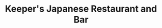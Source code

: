 ---
layout: place
title: "Keeper's Japanese Restaurant and Bar"
permalink: /texas/sugar-land/keeper-s-japanese-restaurant-and-bar.html
stateAbbr: TX
stateName: Texas
cityName: Sugar Land
seo:
  name: "Keeper's Japanese Restaurant and Bar"
  type: Restaurant
  links: https://keepersushi.com/
description: "Keeper's Japanese Restaurant and Bar serves delicious sushi in Sugar Land, Texas. Try fresh Japanese dishes for a great dining experience. "
place_id: ChIJ5RUXPnTmQIYR_hxF_roJ73c
photos:
  - name: >-
      places/ChIJ5RUXPnTmQIYR_hxF_roJ73c/photos/AeeoHcK98KzF6umSKUIxXTT4cyxvmX0GTjqY84ejyYOAhR9WzkKer6SlnwziH4U8x4sFj2ArMroYDO0B-klwn3W5arm0SCVlWZKSHYRiwuKSau4elKCQiUzeJY6jeBd-DBy9Rr_TpjwcQSaWgYJZ73PiGERBtL6iJafk4WaLu0MThOumyvBmVylpfnCH-qEF_IQsJs6bkQ5gFPtvW8s4H6qAlWBu7LohxjaSi6y3SjHn56T03_tKcAk9XaXE86QCLPPJTDXD9J8DLnFKP5cEaSqJjTsNx2PQRRsSh4RxE0kvbVTqIuCncUgeR9b1ZgMS-XmlnNw--F86leubAeCibJUtiBrLk81nH3D3OMyh0KqNQhwDJeGhAJZ5n5ejVSqL7F4xnGxU2KA9ZLqfy427kgv6FMvOTksPO4WnoOFrf5kus5SmnQ
    widthPx: 4032
    heightPx: 3024
    authorAttributions:
      - displayName: Na Li (娜爷 AM1050美食琅琊榜)
        uri: https://maps.google.com/maps/contrib/113798790399144137020
        photoUri: >-
          https://lh3.googleusercontent.com/a-/ALV-UjUFP2MYiKAN2c-gGsPqBIh0wNNJEgJNF9-WbofE1tKUZCc0Uj-4EQ=s100-p-k-no-mo
    flagContentUri: >-
      https://www.google.com/local/imagery/report/?cb_client=maps_api_places.places_api&image_key=!1e10!2sCIHM0ogKEICAgID-ubjZUA&hl=en-US
    googleMapsUri: >-
      https://www.google.com/maps/place//data=!3m4!1e2!3m2!1sCIHM0ogKEICAgID-ubjZUA!2e10!4m2!3m1!1s0x8640e6743e1715e5:0x77ef09bafe451cfe
  - name: >-
      places/ChIJ5RUXPnTmQIYR_hxF_roJ73c/photos/AeeoHcIoqrkatQjQsZrEzMLgAtG_xdpyOW--yUFeMSB7vNOL3FXUAm9cDulte-zqmABdi2OZ4BfBM5oAb9LvlRFQHaBPgVY-7EaOEgt0yPItPsxyLKhhweNGobSJnyhaGzvXMZseD2JaHznQJn7Q0Y0IL7z6l2qFtYVjxP2uLetm38ko6IHd627PJQ91q8fZBKqJQicZK-5ZOOMXh8auPmmKn1g4DtnjP2VLKzG7aM9zisyzuYrk-sNR3VVldDc3fhkE2vY1SwAn2uG4HkjoLO-gu5ZJ6LL9pXiXQ6ij8evaekHomQ
    widthPx: 800
    heightPx: 800
    authorAttributions:
      - displayName: Keeper's Japanese Restaurant and Bar
        uri: https://maps.google.com/maps/contrib/114848058031756417319
        photoUri: >-
          https://lh3.googleusercontent.com/a/ACg8ocIZUr80wbvR1flziHAv2HVDQ1u3IWyITpEqRfV3jvfWVuwVEg=s100-p-k-no-mo
    flagContentUri: >-
      https://www.google.com/local/imagery/report/?cb_client=maps_api_places.places_api&image_key=!1e10!2sAF1QipOznC2Ex8wLAlJUurKI-oLKIjoyLTO0NPYEslBW&hl=en-US
    googleMapsUri: >-
      https://www.google.com/maps/place//data=!3m4!1e2!3m2!1sAF1QipOznC2Ex8wLAlJUurKI-oLKIjoyLTO0NPYEslBW!2e10!4m2!3m1!1s0x8640e6743e1715e5:0x77ef09bafe451cfe
  - name: >-
      places/ChIJ5RUXPnTmQIYR_hxF_roJ73c/photos/AeeoHcLJyo4gw_5lD-wQSa5DRQNSAU8l12qRFAyvncpbZbG07gr8C-iRZKj2Ks-Q5_X_EtJrWPh_Ui2G-1TSxlzQLfGV4tMLtoC8Ng3TNsMQFBSs0AtXAGPCm_0CjaL5scXmqYmmP_tAlVAaqPv1eqtVFBZxBnY-Sw7eyN6GFvh-zD-66zB3kdXxpDpcxaGmh49UvvG7Chj_YGnyKzx8d7z-LWmafD_rQu3kh_aPtrjz_1RMxHfVbSBgrYMDP3lMZwgSXU5DjufPal1Jn68DE0h6OwA-mDE8OZrbOzLqpKqlbObKX_0zONofZ3Wkz7HdDFRZnPT7m1J4FEgdbonb3QsZsAkC4GHaAAvsEGaFVkfSSSrGD_XABahEYfPNd8TvK_STrCCRBwQvzikJ7PLNlZRTu0KYvrkxyLvLKzfsXGDNAfiUgsaEalRocJIu8TUwWhXB
    widthPx: 3600
    heightPx: 4800
    authorAttributions:
      - displayName: Elizabeth Mule
        uri: https://maps.google.com/maps/contrib/112379458154976270849
        photoUri: >-
          https://lh3.googleusercontent.com/a-/ALV-UjUo9lQcdLUd2g6RjVJUC_b_D5e2XIozsFdBcMM_yCFRu2ighb2QaQ=s100-p-k-no-mo
    flagContentUri: >-
      https://www.google.com/local/imagery/report/?cb_client=maps_api_places.places_api&image_key=!1e10!2sCIABIhADycKzYB1m4mfitqcAB02J&hl=en-US
    googleMapsUri: >-
      https://www.google.com/maps/place//data=!3m4!1e2!3m2!1sCIABIhADycKzYB1m4mfitqcAB02J!2e10!4m2!3m1!1s0x8640e6743e1715e5:0x77ef09bafe451cfe
  - name: >-
      places/ChIJ5RUXPnTmQIYR_hxF_roJ73c/photos/AeeoHcK2Hi6R7SC0nDVpUgSwrR6tcYWk1C9O_6FSGPrNZ0hLGF794PXJg7Kxs5PX1vTIQS43Jl_XCRqa2aWCyv36ugRjM1_SMEDJAOdsvDK_Teq6vvT93yyJrHnAQzdxd85bLqdA4IvQ1r5m9CASunrxhkssW8GpaPKAafunf9WlvHpLKwA15Xh-8cgfbpq2mF1XMWx9TNAhqgty6ySmYQpw9HVzeLasI7E-HyTal1WjEOKzXvP7cgEjAugQx0WfhuRKFTMeSHJJwmzLgcahdIpfclYQhLqh0_kLYjRQBiIck2s8vA
    widthPx: 1440
    heightPx: 810
    authorAttributions:
      - displayName: Keeper's Japanese Restaurant and Bar
        uri: https://maps.google.com/maps/contrib/114848058031756417319
        photoUri: >-
          https://lh3.googleusercontent.com/a/ACg8ocIZUr80wbvR1flziHAv2HVDQ1u3IWyITpEqRfV3jvfWVuwVEg=s100-p-k-no-mo
    flagContentUri: >-
      https://www.google.com/local/imagery/report/?cb_client=maps_api_places.places_api&image_key=!1e10!2sAF1QipNBS3CvwBt8kSb6M6cWI_UTBEQe1Apvy6akwDuH&hl=en-US
    googleMapsUri: >-
      https://www.google.com/maps/place//data=!3m4!1e2!3m2!1sAF1QipNBS3CvwBt8kSb6M6cWI_UTBEQe1Apvy6akwDuH!2e10!4m2!3m1!1s0x8640e6743e1715e5:0x77ef09bafe451cfe
  - name: >-
      places/ChIJ5RUXPnTmQIYR_hxF_roJ73c/photos/AeeoHcIYfn8FEP-00AfZL9sb80Kljt1s2AJEq7XRn-36sDmYrKPvxBK5x6s5C_tzzxvonOCihl1Wd1hTSbxNCrPrxAvUO8EbDh4Us8Tq31L53s2hqpfPBjXugkAIB4DjHIWv5zAzbtRz5_VoX42VClilHQiKivPopc4Re_Auey6oXyfPR4CD0JENM0VB8Jx7noXR-7Oa7CJ_k0zzpBAIJeUXhaE0sR7l1YPUaf2s3KlBkNrUyi6U-G0CYAblIxUFMvEGJdpcG8Ud0RYkX7YisECBacRPKS8ToFa-F6-g3uzX6-5MclPMYQmtaU51BpQL6rXO6oKmONi8GxCGRW1LI2JOCxoby_Y6_Te6Pe-ZUUfGXDePKd3T-Eo4A4y64Z430_ZDMp4wL1nVrGkoukUI_ZVgbHA0hUCHpgzZ9JzxFuozSco1Ot1F
    widthPx: 4032
    heightPx: 3024
    authorAttributions:
      - displayName: c.w.
        uri: https://maps.google.com/maps/contrib/105228901220643824096
        photoUri: >-
          https://lh3.googleusercontent.com/a/ACg8ocKlQ49hI3clynSydBtFuvVwa2i47YJDqpsHp9-oUzEqtyooWQ=s100-p-k-no-mo
    flagContentUri: >-
      https://www.google.com/local/imagery/report/?cb_client=maps_api_places.places_api&image_key=!1e10!2sCIHM0ogKEICAgMDQuLzi6gE&hl=en-US
    googleMapsUri: >-
      https://www.google.com/maps/place//data=!3m4!1e2!3m2!1sCIHM0ogKEICAgMDQuLzi6gE!2e10!4m2!3m1!1s0x8640e6743e1715e5:0x77ef09bafe451cfe
  - name: >-
      places/ChIJ5RUXPnTmQIYR_hxF_roJ73c/photos/AeeoHcKmkKhYeB9FQKA_k3fLjpMLanpzPApLga4OXZ8ZugZei8rRtRLieDGVAks6pdTbN02iUxCZZIagpr9lph2Cd-oIw5D_7Vc5anWRz-l4_SB1PLtd5YDlAyfhwjpZOaSOTYTmzBqhPJ3Aue7ZrbOHqlPFvJyUFqvZOpGOg5S-V092LON6WkIoopoP9wsDOp689yOblt14VrlAR2KCm4_pvC9XzU_4pdL-jT4ZfPgvsHGPlkKA5H4KcsKZfdcIrMbq9VjC4HgqwhUWxDLF5O_X6xNEZ-FBfMz9VAZkYySvKMHHlW0YRvsqYggozf59SMgCzEy3yauocYGfgoFAYLyO-GYCv1OF7py4Kktc6cLrRQN_htUQvpgo3_sPzayEvfBZZPk3TQLtYka0y2ltvsaOXf4SAJ1iJ6CEvKTdGbmFhY8
    widthPx: 3024
    heightPx: 4032
    authorAttributions:
      - displayName: c.w.
        uri: https://maps.google.com/maps/contrib/105228901220643824096
        photoUri: >-
          https://lh3.googleusercontent.com/a/ACg8ocKlQ49hI3clynSydBtFuvVwa2i47YJDqpsHp9-oUzEqtyooWQ=s100-p-k-no-mo
    flagContentUri: >-
      https://www.google.com/local/imagery/report/?cb_client=maps_api_places.places_api&image_key=!1e10!2sCIHM0ogKEICAgMDQuLziGg&hl=en-US
    googleMapsUri: >-
      https://www.google.com/maps/place//data=!3m4!1e2!3m2!1sCIHM0ogKEICAgMDQuLziGg!2e10!4m2!3m1!1s0x8640e6743e1715e5:0x77ef09bafe451cfe
  - name: >-
      places/ChIJ5RUXPnTmQIYR_hxF_roJ73c/photos/AeeoHcJWZ8HiqGUSAgAI40_uKA86EoTCHPyjIPGNKXti2_rtF4YU54eSFu1yEHgdm-kKnAWOmxB9RehivSKE_vaxuySiBUB_cAg6PIzob6qkXZYjjQV2fYjAvxT3LM53vzgK_0ECngOSym1LTojovn0Wi5sC_vUehYGIpf3T0iigglFbbu4RnkEQcqDFzHzIkN8FVkxoNlxJUfM7U8rpn78zXaEelDEiVNTBXJFVa1DLNakzQ1DiCHUtaqxkXQt6N002QaXs5Eqj_kcumI-iNw4PRttu-8JbmaTsK1Vz--29-LZM-_EjEMdn268eRDJ4oDrHQHetplO7ckIMKdOM9ILwr1jj5eoXIl-2AE8t1Ymk-OJFPWKRGjPWXeUDeU3QzVh5p6n_M7n3JQ73ZRL8koPazCqadSFzGjuNKrQeZ6emVupsOA
    widthPx: 4030
    heightPx: 2200
    authorAttributions:
      - displayName: Pure
        uri: https://maps.google.com/maps/contrib/115088906799790709909
        photoUri: >-
          https://lh3.googleusercontent.com/a/ACg8ocLQ0qbtR24ASRa8lumbcu13FxcbqCDU2MnawG1DU8_q88ROXQ=s100-p-k-no-mo
    flagContentUri: >-
      https://www.google.com/local/imagery/report/?cb_client=maps_api_places.places_api&image_key=!1e10!2sCIHM0ogKEICAgIC_xLCeGw&hl=en-US
    googleMapsUri: >-
      https://www.google.com/maps/place//data=!3m4!1e2!3m2!1sCIHM0ogKEICAgIC_xLCeGw!2e10!4m2!3m1!1s0x8640e6743e1715e5:0x77ef09bafe451cfe
  - name: >-
      places/ChIJ5RUXPnTmQIYR_hxF_roJ73c/photos/AeeoHcIS6v7XG5AbTnFGX100SECIqoWL51rPJCI5GkkvH6GRF8ZmJbF0FqflZFEWPxaxkn_WngkcGFeSiRPCE0iRPFGmZrZ2HvZBSZfHDtzRwa-9yd61Sb77tZRsZE4mhB98elV2-bW8NXT_xGKqSKzV2mzaKuRPiJmAXJ3G_JrVAlFwoxRj2hDCQAEMH58J-MoI4Mzfd6ITgQnDCJF9p-BFdAqMxC2hhYUUukmNhzzsd0i6abXfaKLg4scIHMvQBE0NZ8f9S5I2wPlZyb5mbX4KFD9IAnuKtImsCjCHgOaCGuhkBUm2HkI0c4aWOCMPjmxIs6IAm-5C06zcEkyu8ExpnUXCDhC5Wft7Hee7jaUpVlcyJIncu5F8sZjYOzrhIYpZVpM6tGVfeBG7y1PPnjzax-Jfsc5cfdMFaa6bKTc24PJzqg
    widthPx: 4032
    heightPx: 3024
    authorAttributions:
      - displayName: Jay Shah
        uri: https://maps.google.com/maps/contrib/101494228987278196361
        photoUri: >-
          https://lh3.googleusercontent.com/a-/ALV-UjUVHtpplIZpwatIW9S-I1GL_6m64zhmLMg-lgJFYRYF6bMAIMezYg=s100-p-k-no-mo
    flagContentUri: >-
      https://www.google.com/local/imagery/report/?cb_client=maps_api_places.places_api&image_key=!1e10!2sCIHM0ogKEICAgIDj6M_qAg&hl=en-US
    googleMapsUri: >-
      https://www.google.com/maps/place//data=!3m4!1e2!3m2!1sCIHM0ogKEICAgIDj6M_qAg!2e10!4m2!3m1!1s0x8640e6743e1715e5:0x77ef09bafe451cfe
  - name: >-
      places/ChIJ5RUXPnTmQIYR_hxF_roJ73c/photos/AeeoHcJTq0JIuF2gng5DeuJCMaf05wmKS5ZTs43GuMw-jPQiEhlfoYW4wwxsdiQY36TbOLehJwbmp6xhr2cWiFLnqLKtXJhVFsvBF5YUe3e2fuLyCIH8vf_dA-_CDt7EMGLNo-RGB8nRKxbBHNEKNHcuQqdCIMjdLCu1Ik1_rS0TXZl4tFxCBX7klQDaoJxw17-_A7zSwTxMiGhVIj-y71dWbVN4p25tn8KtjJrqxu7RxU36R-6GM7jRwUZ8S-GKonLSzxztrlwadUlitggc7XyVksPW9Oi1KP8S0Edu2-yo3mcRZ2in4yM6aP-gms-9chBYu6qJzEfurlfstAhBISq2FdBqIHjNF7QNzBl5QcdDfhHVIZRH2mOmBxsJmHJMLmeVGxeGimCHwC9chqNZ-mQHoy9cjgNONd8AEZDrpy5OurlOPAw
    widthPx: 4032
    heightPx: 3024
    authorAttributions:
      - displayName: Jay Shah
        uri: https://maps.google.com/maps/contrib/101494228987278196361
        photoUri: >-
          https://lh3.googleusercontent.com/a-/ALV-UjUVHtpplIZpwatIW9S-I1GL_6m64zhmLMg-lgJFYRYF6bMAIMezYg=s100-p-k-no-mo
    flagContentUri: >-
      https://www.google.com/local/imagery/report/?cb_client=maps_api_places.places_api&image_key=!1e10!2sCIHM0ogKEICAgIDj6M_qkgE&hl=en-US
    googleMapsUri: >-
      https://www.google.com/maps/place//data=!3m4!1e2!3m2!1sCIHM0ogKEICAgIDj6M_qkgE!2e10!4m2!3m1!1s0x8640e6743e1715e5:0x77ef09bafe451cfe
  - name: >-
      places/ChIJ5RUXPnTmQIYR_hxF_roJ73c/photos/AeeoHcIzuX03myROlL6_D_IasRnhv9EGZ6GkgID3_-cmTWhzP17By3uOODR4Coirc8BTQrUyo83eXskaXBUl87TJdnPxnhYuUPJQvo0CnAWUevyhixrZSaeIdJTy6y5fImT-BkfU_m2CPT8bgA9xDFrpnk-m3wh_0cJbJal5Wtj8tOlHaGcLM9MMbZh9L0u76zpPjQAAai064X23DX7-aJmuVhHTJtEj8s5tgv0C--wf6FUmOvNBwbO40g6tMyh46NoTYQ1B-s8kXz7C4EUsckI31brql2SI0Z3ZWgYp6225ApwWWEni18TNp3_dYXo5npdHuykgQbJCe4ZeBj6VBnyaO6DAB8eMGgmCqePysA_-XWIWAUZt18dLZvG6L26ySI-h7EnImj5NPgzU5CdqZdOnvCWhArWSryvh2OIA1NKXDgA
    widthPx: 4032
    heightPx: 2268
    authorAttributions:
      - displayName: T B
        uri: https://maps.google.com/maps/contrib/103603058297069691261
        photoUri: >-
          https://lh3.googleusercontent.com/a-/ALV-UjX2kQ6ME5wCGRKfZicHJA50H8hPlpORjB0Kw7k7x15FtCA-6wyF=s100-p-k-no-mo
    flagContentUri: >-
      https://www.google.com/local/imagery/report/?cb_client=maps_api_places.places_api&image_key=!1e10!2sCIHM0ogKEICAgIDLsJWvFg&hl=en-US
    googleMapsUri: >-
      https://www.google.com/maps/place//data=!3m4!1e2!3m2!1sCIHM0ogKEICAgIDLsJWvFg!2e10!4m2!3m1!1s0x8640e6743e1715e5:0x77ef09bafe451cfe
address: 4654 Hwy 6, Sugar Land, TX 77479, USA
street: 4654 Hwy 6
city: Sugar Land
state: TX
zip: '77479'
country: USA
neighborhood: Lakefield
latitude: '29.579897'
longitude: '-95.584282'
accessibility_options:
  wheelchairAccessibleParking: true
  wheelchairAccessibleEntrance: true
  wheelchairAccessibleRestroom: true
  wheelchairAccessibleSeating: true
business_status: OPERATIONAL
name: Keeper's Japanese Restaurant and Bar
google_maps_links:
  directionsUri: >-
    https://www.google.com/maps/dir//''/data=!4m7!4m6!1m1!4e2!1m2!1m1!1s0x8640e6743e1715e5:0x77ef09bafe451cfe!3e0
  placeUri: https://maps.google.com/?cid=8642136908681780478
  writeAReviewUri: >-
    https://www.google.com/maps/place//data=!4m3!3m2!1s0x8640e6743e1715e5:0x77ef09bafe451cfe!12e1
  reviewsUri: >-
    https://www.google.com/maps/place//data=!4m4!3m3!1s0x8640e6743e1715e5:0x77ef09bafe451cfe!9m1!1b1
  photosUri: >-
    https://www.google.com/maps/place//data=!4m3!3m2!1s0x8640e6743e1715e5:0x77ef09bafe451cfe!10e5
primary_type: Japanese Restaurant
opening_hours:
  regular:
    - 'Monday: 11:30 AM – 10:30 PM'
    - 'Tuesday: 11:30 AM – 10:30 PM'
    - 'Wednesday: 11:30 AM – 10:30 PM'
    - 'Thursday: 11:30 AM – 10:30 PM'
    - 'Friday: 11:30 AM – 11:30 PM'
    - 'Saturday: 11:30 AM – 11:30 PM'
    - 'Sunday: 11:30 AM – 10:00 PM'
  current:
    - 'Monday: 11:30 AM – 10:30 PM'
    - 'Tuesday: 11:30 AM – 10:30 PM'
    - 'Wednesday: 11:30 AM – 10:30 PM'
    - 'Thursday: 11:30 AM – 10:30 PM'
    - 'Friday: 11:30 AM – 11:30 PM'
    - 'Saturday: 11:30 AM – 11:30 PM'
    - 'Sunday: 11:30 AM – 10:00 PM'
secondary_opening_hours:
  regular:
    weekdayDescriptions: null
    type: null
  current:
    weekdayDescriptions: null
    type: null
phone: (281) 524-4820
price_level: PRICE_LEVEL_MODERATE
price_range: $20 &ndash; $30
rating: '4.5'
rating_count: 0
website: https://keepersushi.com/
reviews: null
parking_options: null
payment_options: null
allow_dogs: null
curbside_pickup: null
delivery: null
dine_in: null
good_for_children: null
good_for_groups: null
good_for_sports: null
live_music: null
menu_for_children: null
outdoor_seating: null
reservable: null
restroom: null
serves_beer: null
serves_breakfast: null
serves_brunch: null
serves_cocktails: null
serves_coffee: null
serves_dinner: null
serves_dessert: null
serves_lunch: null
serves_vegetarian_food: null
serves_wine: null
takeout: null
update_category: essentials
summary: null

---